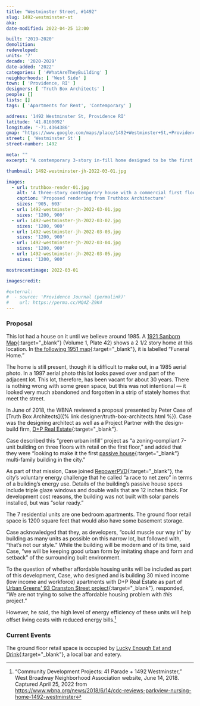 ```yaml
---
title: "Westminster Street, #1492"
slug: 1492-westminster-st
aka:
date-modified: 2022-04-25 12:00

built: '2019–2020'
demolition:
redeveloped:
units: '7'
decade: '2020-2029'
date-added: '2022'
categories: [ '#WhatAreTheyBuilding' ]
neighborhoods: [ 'West Side' ]
town: [ 'Providence, RI' ]
designers: [ 'Truth Box Architects' ]
people: []
lists: []
tags: [ 'Apartments for Rent', 'Contemporary' ]

address: '1492 Westminster St, Providence RI'
latitude: '41.8160092'
longitude: '-71.4364386'
gmap: "https://www.google.com/maps/place/1492+Westminster+St,+Providence,+RI+02909/@41.8160092,-71.4364386,17z/data=!3m1!4b1!4m5!3m4!1s0x89e4459cf50d01af:0x15a20af66012ec00!8m2!3d41.8160092!4d-71.4342499"
street: [ 'Westminster St' ]
street-number: 1492

meta: ""
excerpt: "A contemporary 3-story in-fill home designed to be the first energy passive multi-family dwelling in Providence"

thumbnail: 1492-westminster-jh-2022-03-01.jpg

images:
  - url: truthbox-render-01.jpg
    alt: 'A three-story contemporary house with a commercial first floor unit. It is flat-roofed with rectangular windows and flat areas of shingle-style and clapboard-style siding. A two-story projecting bay window comes off the front façade. The siding is denim-blue with flat orange panel accents.'
    caption: 'Proposed rendering from Truthbox Architecture'
    sizes: '905, 603'
  - url: 1492-westminster-jh-2022-03-01.jpg
    sizes: '1200, 900'
  - url: 1492-westminster-jh-2022-03-02.jpg
    sizes: '1200, 900'
  - url: 1492-westminster-jh-2022-03-03.jpg
    sizes: '1200, 900'
  - url: 1492-westminster-jh-2022-03-04.jpg
    sizes: '1200, 900'
  - url: 1492-westminster-jh-2022-03-05.jpg
    sizes: '1200, 900'

mostrecentimage: 2022-03-01

imagescredit:

#external:
#  - source: 'Providence Journal (permalink)'
#    url: https://perma.cc/MQ4Z-Z9K4
---
```


### Proposal

This lot had a house on it until we believe around 1985. A [1921 Sanborn Map](http://hdl.loc.gov/loc.gmd/g3774pm.g3774pm_g08099192001){:target="_blank"} (Volume 1, Plate 42) shows a 2 1/2 story home at this location. In [the following 1951 map](http://hdl.loc.gov/loc.gmd/g3774pm.g3774pm_g08099195101){:target="_blank"}, it is labelled “Funeral Home.”

The home is still present, though it is difficult to make out, in a 1985 aerial photo. In a 1997 aerial photo this lot looks paved over and part of the adjacent lot. This lot, therefore, has been vacant for about 30 years. There is nothing wrong with some green space, but this was not intentional — it looked very much abandoned and forgotten in a strip of stately homes that meet the street.

In June of 2018, the WBNA reviewed a proposal presented by Peter Case of [Truth Box Architects]({% link designer/truth-box-architects.html %}). Case was the designing architect as well as a Project Partner with the design-build firm, [D+P Real Estate](http://www.durhampolak.com){:target="_blank"}.

Case described this “green urban infill” project as “a zoning-compliant 7-unit building on three floors with retail on the first floor,” and added that they were “looking to make it the first [passive house](http://www.phius.org/what-is-passive-building/passive-house-principles){:target="_blank"} multi-family building in the city.”

As part of that mission, Case joined [RepowerPVD](http://www.providenceri.gov/sustainability/repower-pvd/){:target="_blank"}, the city’s voluntary energy challenge that he called “a race to net zero” in terms of a building’s energy use. Details of the building’s passive house specs include triple glaze windows and double walls that are 12 inches thick. For development cost reasons, the building was not built with solar panels installed, but was “solar ready.”

The 7 residential units are one bedroom apartments. The ground floor retail space is 1200 square feet that would also have some basement storage.

Case acknowledged that they, as developers, “could muscle our way in” by building as many units as possible on this narrow lot, but followed with, “that’s not our style.” While the building will be modern and of its time, said Case, “we will be keeping good urban form by imitating shape and form and setback” of the surrounding built environment.

To the question of whether affordable housing units will be included as part of this development, Case, who designed and is building 30 mixed income (low income and workforce) apartments with D+P Real Estate as part of [Urban Greens' 93 Cranston Street project](http://www.durhampolak.com/93-cranston.html){:target="_blank"}, responded, “We are not trying to solve the affordable housing problem with _this_ project.”

However, he said, the high level of energy efficiency of these units will help offset living costs with reduced energy bills.[^1]

[^1]: “Community Development Projects: 41 Parade + 1492 Westminster,” West Broadway Neighborhood Association website, June 14, 2018. Captured April 25, 2022 from https://www.wbna.org/news/2018/6/14/cdc-reviews-parkview-nursing-home-1492-westminster


### Current Events

The ground floor retail space is occupied by [Lucky Enough Eat and Drink](//www.luckyenoughpvd.com){:target="_blank"}, a local bar and eatery.
